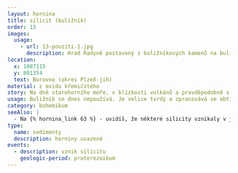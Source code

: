```yaml
---
layout: hornina
title: silicit (buližník)
order: 13
images:
  usage:
    - url: 13-pouziti-1.jpg
      description: Hrad Radyně postavený z buližníkových kamenů na buližníkovém vrchu
location:
  x: 1087115
  y: 801354
  text: Borovno (okres Plzeň-jih)
material: z oxidu křemičitého
story: Na dně starohorního moře, v blízkosti vulkánů a pravděpodobně s přispěním mikroorganismů vznikaly vrstvy tvořené oxidem křemičitým. Vznikla jedna z nejtvrdších a nejodolnějších hornin, které v České republice najdeme. Buližníková skaliska často díky své odolnosti vyčnívají v krajině jako nápadné suky po té, co okolní horniny podlehly zvětrávání.
usage: Buližník se dnes nepoužívá. Je velice tvrdý a zpracovává se obtížně. Do betonu se nehodí, protože obsahuje amorfní (nekrystalický SiO<sub>2</sub>). V betonu by se z amorfního SiO<sub>2</sub> mohly časem vytvořit nežádoucí krystalky, které způsobí jeho rozpraskání. Středověkým stavitelům to ale vůbec nevadilo a na vyčnívajících buližníkových skalách stavěli z buližníku pevné hrady. Jedním z nich je Radyně nedaleko Plzně. Buližníky, které jsou hodně čisté, by se daly využít pro výrobu skla nebo ferrosilicia. Těžba a zpracování by ale byly hodně náročné na energii.
category: bohemikum
seeAlso: |
  - Na {% hornina_link 63 %} - uvidíš, že některé silicity vznikaly v jiné době, ve zcela odlišném prostředí, vypadají úplně jinak a přes to mají podobné složení jako já.
type:
  name: sedimenty
  description: horniny usazené
events:
  - description: vznik silicitu
    geologic-period: proterozoikum
---
```


